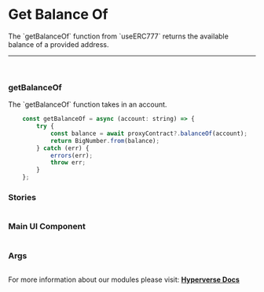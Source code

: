 # Get Balance Of

<p> The `getBalanceOf` function from `useERC777` returns the available balance of a provided address. </p>

---

<br>

### getBalanceOf

<p> The `getBalanceOf` function takes in an account. </p>

```jsx
	const getBalanceOf = async (account: string) => {
		try {
			const balance = await proxyContract?.balanceOf(account);
			return BigNumber.from(balance);
		} catch (err) {
			errors(err);
			throw err;
		}
	};
```

### Stories

```jsx

```

### Main UI Component

```jsx

```

### Args

```jsx

```

For more information about our modules please visit: [**Hyperverse Docs**](docs.hyperverse.dev)
